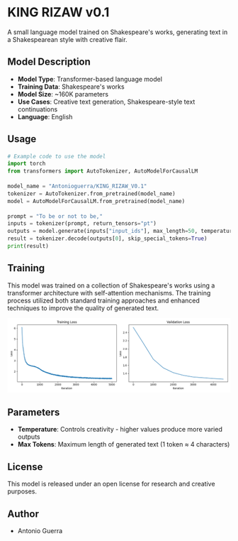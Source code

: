# KING RIZAW v0.1

A small language model trained on Shakespeare's works, generating text in a Shakespearean style with creative flair.

## Model Description

- **Model Type**: Transformer-based language model
- **Training Data**: Shakespeare's works
- **Model Size**: ~160K parameters
- **Use Cases**: Creative text generation, Shakespeare-style text continuations
- **Language**: English

## Usage

```python
# Example code to use the model
import torch
from transformers import AutoTokenizer, AutoModelForCausalLM

model_name = "Antonioguerra/KING_RIZAW_V0.1"
tokenizer = AutoTokenizer.from_pretrained(model_name)
model = AutoModelForCausalLM.from_pretrained(model_name)

prompt = "To be or not to be,"
inputs = tokenizer(prompt, return_tensors="pt")
outputs = model.generate(inputs["input_ids"], max_length=50, temperature=0.8)
result = tokenizer.decode(outputs[0], skip_special_tokens=True)
print(result)
```

## Training

This model was trained on a collection of Shakespeare's works using a transformer architecture with self-attention mechanisms. The training process utilized both standard training approaches and enhanced techniques to improve the quality of generated text.

![Training Curves](training_curves.png)

## Parameters

- **Temperature**: Controls creativity - higher values produce more varied outputs
- **Max Tokens**: Maximum length of generated text (1 token ≈ 4 characters)

## License

This model is released under an open license for research and creative purposes.

## Author

- Antonio Guerra